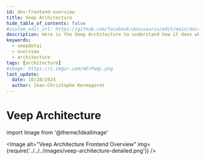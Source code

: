 ```yaml
---
id: dev-frontend-overview
title: Veep Architecture
hide_table_of_contents: false
#custom_edit_url: https://github.com/facebook/docusaurus/edit/main/docs/api-doc-markdown.md
description: Here is the Veep Architecture to understand how it does what it does
keywords:
  - veepdotai
  - overview
  - architecture
tags: [architecture]
#image: https://i.imgur.com/mErPwqL.png
last_update:
  date: 10/28/2024
  author: Jean-Christophe Kermagoret
---
```


# Veep Architecture

<div class="w70">
import Image from '@theme/IdealImage'

<Image alt="Veep Architecture Frontend Overview" img={require('../../../images/veep-architecture-detailed.png')} />
</div>
